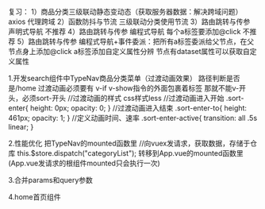 复习：
1）商品分类三级联动静态变动态（获取服务器数据：解决跨域问题）axios 代理跨域
2）函数防抖与节流    三级联动分类使用节流
3）路由跳转与传参    声明式导航   不推荐
4）路由跳转与传参    编程式导航   每个a标签要添加@click  不推荐
5）路由跳转与传参    编程式导航+事件委派：把所有a标签委派给父节点，在父节点身上添加@click     a标签添加自定义属性分辨     节点有dataset属性可以获取自定义属性


1.开发search组件中TypeNav商品分类菜单（过渡动画效果）
路径判断是否是/home
过渡动画必须要有 v-if v-show指令的外面包裹着<transition></transition>标签
<transition name="sort">
</transition>
那就不能v-开头，必须sort-开头
//过渡动画的样式 css样式less
//过渡动画进入开始
.sort-enter{
    height: 0px;
    opacity: 0;
}
//过渡动画进入结束
.sort-enter-to{
    height: 461px;
    opacity: 1;
}
//定义动画时间、速率
.sort-enter-active{
    transition: all .5s linear;
}

2.性能优化
把TypeNav的mounted函数里
//向vuex发请求，获取数据，存储于仓库
this.$store.dispatch("categoryList");
转移到App.vue的mounted函数里(App.vue发请求的根组件mounted只会执行一次)

3.合并params和query参数

4.home首页组件
